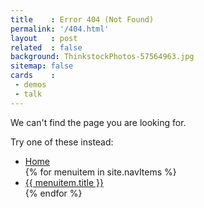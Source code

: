 ```yaml
---
title    : Error 404 (Not Found)
permalink: '/404.html'
layout   : post
related  : false
background: ThinkstockPhotos-57564963.jpg
sitemap: false
cards    :
 - demos
 - talk
---
```

We can't find the page you are looking for.

Try one of these instead:

<ul>
  <li><a href="{{ "/" | prepend: site.baseurl }}">Home</a></li>
  {% for menuitem in site.navItems %}
    <li><a href="{{ menuitem.url  | prepend: site.baseurl }}">{{ menuitem.title }}</a></li>
  {% endfor %}
</ul>
